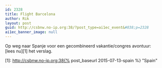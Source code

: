 ```yaml
---
id: 2328
title: Flight Barcelona
author: Rik
layout: post
guid: http://csbnw.no-ip.org:38/?post_type=ai1ec_event&#038;p=2328
ai1ec_banner_image: null
---
```

Op weg naar Spanje voor een gecombineerd vakantie/congres avontuur: [lees nu][1] het verslag.

 [1]: http://csbnw.no-ip.org:38{% post_baseurl 2015-07-13-spain %} "Spain"